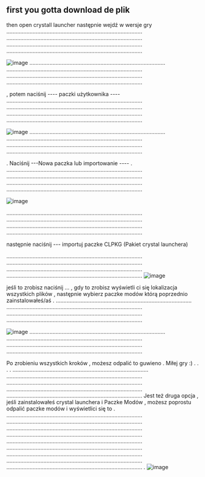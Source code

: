 ## first you gotta download de plik
then open crystall launcher 
następnie wejdź w wersje gry  
 ........................................................................................ ........................................................................................ ........................................................................................ ........................................................................................


![image](https://user-images.githubusercontent.com/94115524/227795591-d209dadf-aacb-4e12-9c6b-b2858cf104b8.png)
 ........................................................................................ ........................................................................................ ........................................................................................ ........................................................................................


, potem naciśnij ---- paczki użytkownika ---- 
 ........................................................................................ ........................................................................................ ........................................................................................ ........................................................................................


![image](https://user-images.githubusercontent.com/94115524/227795680-c739a80a-dcbd-4121-9889-10dc87c5d1ab.png)
 ........................................................................................ ........................................................................................ ........................................................................................ ........................................................................................


. Naciśnij  ---Nowa paczka lub importowanie ---- .
 ........................................................................................ ........................................................................................ ........................................................................................ ........................................................................................


![image](https://user-images.githubusercontent.com/94115524/227795699-62789f2f-a915-461f-b7f7-e4d83394e382.png)

 ........................................................................................ ........................................................................................ ........................................................................................ ........................................................................................

następnie naciśnij --- importuj paczke CLPKG (Pakiet crystal launchera)

 ........................................................................................ ........................................................................................ ........................................................................................
 ........................................................................................
![image](https://user-images.githubusercontent.com/94115524/227795739-183b6603-6012-4d94-82c9-e4a8024bb6f4.png)



jeśli to zrobisz naciśnij ... , gdy to zrobisz wyświetli ci się lokalizacja wszystkich plików , następnie wybierz paczke modów którą poprzednio zainstalowałeś/aś .
 ........................................................................................ ........................................................................................ ........................................................................................ ........................................................................................


![image](https://user-images.githubusercontent.com/94115524/227795768-92b447cc-528c-4d58-b36a-dfadbec1eac1.png)
 ........................................................................................ ........................................................................................ ........................................................................................ ........................................................................................

 
 Po zrobieniu wszystkich kroków , możesz odpalić to guwieno . Miłej gry :)
 .
 .
 .
 .
 ........................................................................................ ........................................................................................ ........................................................................................ ........................................................................................ ........................................................................................
 Jest też druga opcja , jeśli zainstalowałeś crystal launchera i Paczke Modów , możesz poprostu odpalić paczke modów i wyświetlici się to 
 . ........................................................................................ ........................................................................................ ........................................................................................ ........................................................................................ ........................................................................................ ........................................................................................ ........................................................................................ ........................................................................................ ........................................................................................
 .
 ![image](https://user-images.githubusercontent.com/94115524/227796346-4320f20e-520e-4632-9372-d061ba7aee3f.png)

